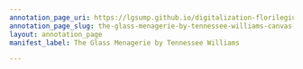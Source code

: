 ```yaml
---
annotation_page_uri: https://lgsump.github.io/digitalization-florilegium/annotations/the-glass-menagerie-by-tennessee-williams-canvas-1-158-28913.json
annotation_page_slug: the-glass-menagerie-by-tennessee-williams-canvas-1-158-28913
layout: annotation_page
manifest_label: The Glass Menagerie by Tennessee Williams

---
```

